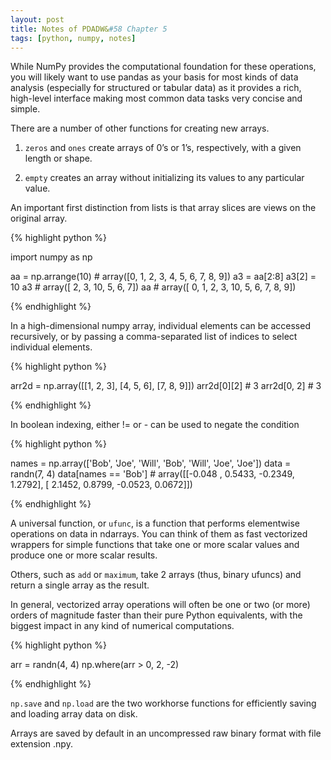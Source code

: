 ```yaml
---
layout: post
title: Notes of PDADW&#58 Chapter 5
tags: [python, numpy, notes]
---
```


While NumPy provides the computational foundation for these operations, you will likely want to use pandas as your basis for most kinds of data analysis (especially for structured or tabular data) as it provides a rich, high-level interface making most common data tasks very concise and simple.

There are a number of other functions for creating new arrays.

1. `zeros` and `ones` create arrays of 0’s or 1’s, respectively, with a given length or shape.

2. `empty` creates an array without initializing its values to any particular value.

An important first distinction from lists is that array slices are views on the original array.

{% highlight python %}

import numpy as np

aa = np.arrange(10)  # array([0, 1, 2, 3, 4, 5, 6, 7, 8, 9])
a3 = aa[2:8]
a3[2] = 10
a3  # array([ 2,  3, 10,  5,  6,  7])
aa  # array([ 0,  1,  2,  3, 10,  5,  6,  7,  8,  9])

{% endhighlight %}

In a high-dimensional numpy array, individual elements can be accessed recursively, or by passing a comma-separated list of indices to select individual elements.

{% highlight python %}

arr2d = np.array([[1, 2, 3], [4, 5, 6], [7, 8, 9]])
arr2d[0][2]  # 3
arr2d[0, 2]  # 3

{% endhighlight %}

In boolean indexing, either != or - can be used to negate the condition

{% highlight python %}

names = np.array(['Bob', 'Joe', 'Will', 'Bob', 'Will', 'Joe', 'Joe'])
data = randn(7, 4)
data[names == 'Bob']  # array([[-0.048 , 0.5433, -0.2349, 1.2792], [ 2.1452, 0.8799, -0.0523, 0.0672]])

{% endhighlight %}

A universal function, or `ufunc`, is a function that performs elementwise operations on data in ndarrays. You can think of them as fast vectorized wrappers for simple functions that take one or more scalar values and produce one or more scalar results.

Others, such as `add` or `maximum`, take 2 arrays (thus, binary ufuncs) and return a single array as the result.

In general, vectorized array operations will often be one or two (or more) orders of magnitude faster than their pure Python equivalents, with the biggest impact in any kind of numerical computations.

{% highlight python %}

arr = randn(4, 4)
np.where(arr > 0, 2, -2)

{% endhighlight %}


`np.save` and `np.load` are the two workhorse functions for efficiently saving and loading array data on disk.

Arrays are saved by default in an uncompressed raw binary format with file extension .npy.
